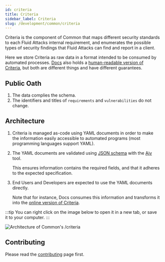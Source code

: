 ```yaml
---
id: criteria
title: Criteria
sidebar_label: Criteria
slug: /development/common/criteria
---
```


Criteria is the component of Common
that maps different security standards
to each Fluid Attacks internal requirement,
and enumerates the possible types of security findings
that Fluid Attacks can find and report in a client.

Here we store Criteria as raw data
in a format intended to be consumed by automated processes.
[Docs](/development/docs) also holds a [human-readable version of Criteria](/criteria),
but both are different things and have different guarantees.

## Public Oath

1. The data complies the schema.
1. The identifiers and titles of `requirements` and `vulnerabilities`
   do not change.

## Architecture

1. Criteria is managed as-code using YAML documents
   in order to make the information easily accessible
   to automated programs (most programming languages support YAML).
1. The YAML documents
   are validated using [JSON schema](http://json-schema.org/)
   with the [Ajv](https://ajv.js.org/) tool.

   This ensures information contains the required fields,
   and that it adheres to the expected specification.

1. End Users and Developers are expected to use the YAML documents directly.

   Note that for instance,
   Docs consumes this information
   and transforms it into the [online version of Criteria](/criteria).

:::tip
You can right click on the image below
to open it in a new tab,
or save it to your computer.
:::

![Architecture of Common's /criteria](./criteria-arch.dot.svg)

## Contributing

Please read the
[contributing](/development/contributing) page first.
